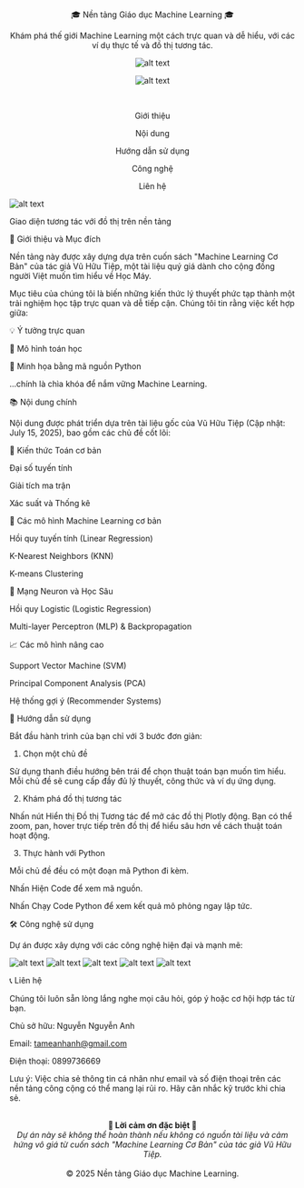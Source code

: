 <div align="center">

🎓 Nền tảng Giáo dục Machine Learning 🎓

Khám phá thế giới Machine Learning một cách trực quan và dễ hiểu, với các ví dụ thực tế và đồ thị tương tác.

![alt text](https://img.shields.io/badge/version-v0.1-blue)


![alt text](https://img.shields.io/badge/license-MIT-green)

<br>


Giới thiệu

Nội dung

Hướng dẫn sử dụng

Công nghệ

Liên hệ

</div>

<!-- Thêm ảnh GIF hoặc ảnh chụp màn hình demo của ứng dụng tại đây -->


![alt text](https://user-images.githubusercontent.com/23422683/201420796-2245a425-452c-474c-8b83-52b07d575489.png)

Giao diện tương tác với đồ thị trên nền tảng

🎯 Giới thiệu và Mục đích

Nền tảng này được xây dựng dựa trên cuốn sách "Machine Learning Cơ Bản" của tác giả Vũ Hữu Tiệp, một tài liệu quý giá dành cho cộng đồng người Việt muốn tìm hiểu về Học Máy.

Mục tiêu của chúng tôi là biến những kiến thức lý thuyết phức tạp thành một trải nghiệm học tập trực quan và dễ tiếp cận. Chúng tôi tin rằng việc kết hợp giữa:

💡 Ý tưởng trực quan

🧮 Mô hình toán học

🐍 Minh họa bằng mã nguồn Python

...chính là chìa khóa để nắm vững Machine Learning.

📚 Nội dung chính

Nội dung được phát triển dựa trên tài liệu gốc của Vũ Hữu Tiệp (Cập nhật: July 15, 2025), bao gồm các chủ đề cốt lõi:

📐 Kiến thức Toán cơ bản

Đại số tuyến tính

Giải tích ma trận

Xác suất và Thống kê

🤖 Các mô hình Machine Learning cơ bản

Hồi quy tuyến tính (Linear Regression)

K-Nearest Neighbors (KNN)

K-means Clustering

🧠 Mạng Neuron và Học Sâu

Hồi quy Logistic (Logistic Regression)

Multi-layer Perceptron (MLP) & Backpropagation

📈 Các mô hình nâng cao

Support Vector Machine (SVM)

Principal Component Analysis (PCA)

Hệ thống gợi ý (Recommender Systems)

🚀 Hướng dẫn sử dụng

Bắt đầu hành trình của bạn chỉ với 3 bước đơn giản:

1. Chọn một chủ đề

Sử dụng thanh điều hướng bên trái để chọn thuật toán bạn muốn tìm hiểu. Mỗi chủ đề sẽ cung cấp đầy đủ lý thuyết, công thức và ví dụ ứng dụng.

2. Khám phá đồ thị tương tác

Nhấn nút Hiển thị Đồ thị Tương tác để mở các đồ thị Plotly động. Bạn có thể zoom, pan, hover trực tiếp trên đồ thị để hiểu sâu hơn về cách thuật toán hoạt động.

3. Thực hành với Python

Mỗi chủ đề đều có một đoạn mã Python đi kèm.

Nhấn Hiện Code để xem mã nguồn.

Nhấn Chạy Code Python để xem kết quả mô phỏng ngay lập tức.

🛠️ Công nghệ sử dụng

Dự án được xây dựng với các công nghệ hiện đại và mạnh mẽ:

![alt text](https://img.shields.io/badge/Python-3776AB?style=for-the-badge&logo=python&logoColor=white)
![alt text](https://img.shields.io/badge/Streamlit-FF4B4B?style=for-the-badge&logo=Streamlit&logoColor=white)
![alt text](https://img.shields.io/badge/Plotly-3F4F75?style=for-the-badge&logo=plotly&logoColor=white)
![alt text](https://img.shields.io/badge/Pandas-150458?style=for-the-badge&logo=pandas&logoColor=white)
![alt text](https://img.shields.io/badge/scikit--learn-F7931E?style=for-the-badge&logo=scikit-learn&logoColor=white)

📞 Liên hệ

Chúng tôi luôn sẵn lòng lắng nghe mọi câu hỏi, góp ý hoặc cơ hội hợp tác từ bạn.

Chủ sở hữu: Nguyễn Nguyễn Anh

Email: tameanhanh@gmail.com

Điện thoại: 0899736669

Lưu ý: Việc chia sẻ thông tin cá nhân như email và số điện thoại trên các nền tảng công cộng có thể mang lại rủi ro. Hãy cân nhắc kỹ trước khi chia sẻ.

<p align="center">
<br>
<strong>🙏 Lời cảm ơn đặc biệt 🙏</strong>
<br>
<em>Dự án này sẽ không thể hoàn thành nếu không có nguồn tài liệu và cảm hứng vô giá từ cuốn sách "Machine Learning Cơ Bản" của tác giả Vũ Hữu Tiệp.</em>
<br><br>
© 2025 Nền tảng Giáo dục Machine Learning.
</p>
